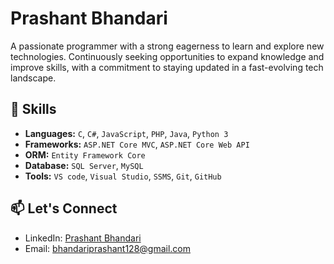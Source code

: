 # Prashant Bhandari

A passionate programmer with a strong eagerness to learn and explore new technologies. Continuously seeking opportunities to expand knowledge and improve skills, with a commitment to staying updated in a fast-evolving tech landscape.

## 🚀 Skills

- **Languages:** ``C``, ``C#``, ``JavaScript``, ``PHP``, ``Java``, ``Python 3``
- **Frameworks:** ``ASP.NET Core MVC``, ``ASP.NET Core Web API``
- **ORM:** ``Entity Framework Core``
- **Database:** ``SQL Server``, ``MySQL``
- **Tools:** ``VS code``, ``Visual Studio``, ``SSMS``, ``Git``, ``GitHub``

## 📫 Let's Connect

- LinkedIn: [Prashant Bhandari](https://www.linkedin.com/in/prashant-bhandari-0144832a8)
- Email: [bhandariprashant128@gmail.com](mailto:bhandariprashant128@gmail.com)
